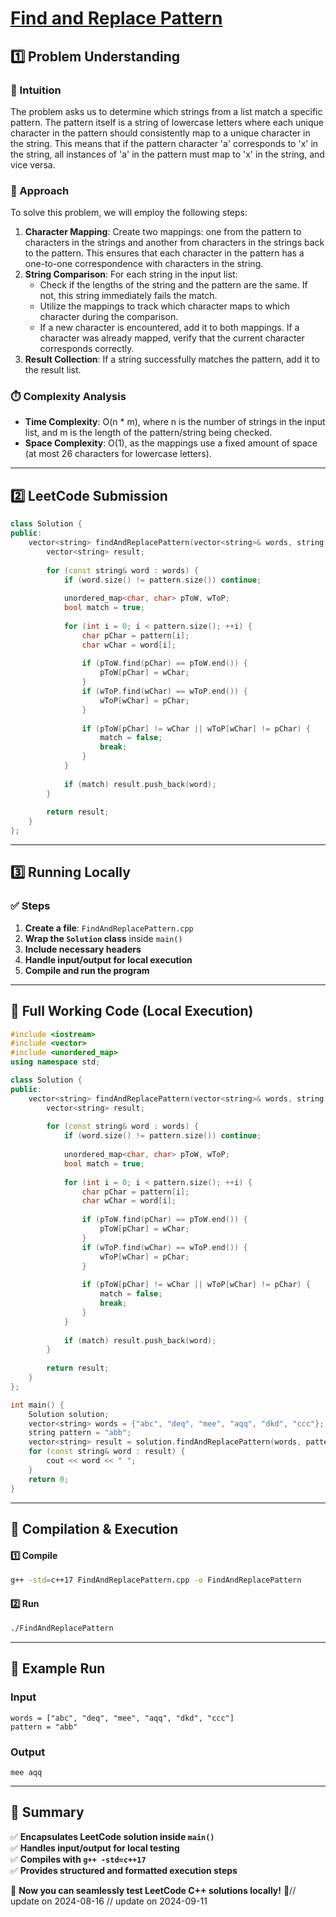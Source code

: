 # **[Find and Replace Pattern](https://leetcode.com/problems/find-and-replace-pattern/description/)**  

## **1️⃣ Problem Understanding**  
### **📌 Intuition**  
The problem asks us to determine which strings from a list match a specific pattern. The pattern itself is a string of lowercase letters where each unique character in the pattern should consistently map to a unique character in the string. This means that if the pattern character 'a' corresponds to 'x' in the string, all instances of 'a' in the pattern must map to 'x' in the string, and vice versa.

### **🚀 Approach**  
To solve this problem, we will employ the following steps:
1. **Character Mapping**: Create two mappings: one from the pattern to characters in the strings and another from characters in the strings back to the pattern. This ensures that each character in the pattern has a one-to-one correspondence with characters in the string.
2. **String Comparison**: For each string in the input list:
   - Check if the lengths of the string and the pattern are the same. If not, this string immediately fails the match.
   - Utilize the mappings to track which character maps to which character during the comparison.
   - If a new character is encountered, add it to both mappings. If a character was already mapped, verify that the current character corresponds correctly.
3. **Result Collection**: If a string successfully matches the pattern, add it to the result list.

### **⏱️ Complexity Analysis**  
- **Time Complexity**: O(n * m), where n is the number of strings in the input list, and m is the length of the pattern/string being checked.
- **Space Complexity**: O(1), as the mappings use a fixed amount of space (at most 26 characters for lowercase letters).

---  

## **2️⃣ LeetCode Submission**  
```cpp
class Solution {
public:
    vector<string> findAndReplacePattern(vector<string>& words, string pattern) {
        vector<string> result;
        
        for (const string& word : words) {
            if (word.size() != pattern.size()) continue;
            
            unordered_map<char, char> pToW, wToP;
            bool match = true;
            
            for (int i = 0; i < pattern.size(); ++i) {
                char pChar = pattern[i];
                char wChar = word[i];
                
                if (pToW.find(pChar) == pToW.end()) {
                    pToW[pChar] = wChar;
                } 
                if (wToP.find(wChar) == wToP.end()) {
                    wToP[wChar] = pChar;
                }
                
                if (pToW[pChar] != wChar || wToP[wChar] != pChar) {
                    match = false;
                    break;
                }
            }
            
            if (match) result.push_back(word);
        }
        
        return result;
    }
};  
```  

---  

## **3️⃣ Running Locally**  
### **✅ Steps**  
1. **Create a file**: `FindAndReplacePattern.cpp`  
2. **Wrap the `Solution` class** inside `main()`  
3. **Include necessary headers**  
4. **Handle input/output for local execution**  
5. **Compile and run the program**  

---  

## **📝 Full Working Code (Local Execution)**  
```cpp
#include <iostream>
#include <vector>
#include <unordered_map>
using namespace std;

class Solution {
public:
    vector<string> findAndReplacePattern(vector<string>& words, string pattern) {
        vector<string> result;
        
        for (const string& word : words) {
            if (word.size() != pattern.size()) continue;
            
            unordered_map<char, char> pToW, wToP;
            bool match = true;
            
            for (int i = 0; i < pattern.size(); ++i) {
                char pChar = pattern[i];
                char wChar = word[i];
                
                if (pToW.find(pChar) == pToW.end()) {
                    pToW[pChar] = wChar;
                } 
                if (wToP.find(wChar) == wToP.end()) {
                    wToP[wChar] = pChar;
                }
                
                if (pToW[pChar] != wChar || wToP[wChar] != pChar) {
                    match = false;
                    break;
                }
            }
            
            if (match) result.push_back(word);
        }
        
        return result;
    }
};

int main() {
    Solution solution;
    vector<string> words = {"abc", "deq", "mee", "aqq", "dkd", "ccc"};
    string pattern = "abb";
    vector<string> result = solution.findAndReplacePattern(words, pattern);
    for (const string& word : result) {
        cout << word << " ";
    }
    return 0;
}  
```  

---  

## **🔧 Compilation & Execution**  
#### **1️⃣ Compile**  
```bash
g++ -std=c++17 FindAndReplacePattern.cpp -o FindAndReplacePattern
```  

#### **2️⃣ Run**  
```bash
./FindAndReplacePattern
```  

---  

## **🎯 Example Run**  
### **Input**  
```
words = ["abc", "deq", "mee", "aqq", "dkd", "ccc"]
pattern = "abb"
```  
### **Output**  
```
mee aqq 
```  

---  

## **📌 Summary**  
✅ **Encapsulates LeetCode solution inside `main()`**  
✅ **Handles input/output for local testing**  
✅ **Compiles with `g++ -std=c++17`**  
✅ **Provides structured and formatted execution steps**  

🚀 **Now you can seamlessly test LeetCode C++ solutions locally!** 🚀// update on 2024-08-16
// update on 2024-09-11
